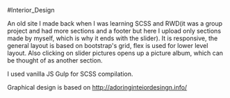 #Interior_Design

An old site I made back when I was learning SCSS and RWD(it was a group project and had more sections and a footer
but here I upload only sections made by myself, which is why it ends with the slider). It is responsive,
the general layout is based on bootstrap's grid, flex is used for lower level layout. Also clicking on slider
pictures opens up a picture album, which can be thought of as another section.

I used vanilla JS Gulp for SCSS compilation.



Graphical design is based on http://adoringinteiordesingn.info/